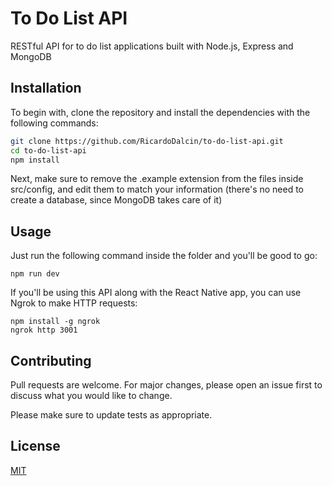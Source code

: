 # To Do List API

RESTful API for to do list applications built with Node.js, Express and MongoDB

## Installation

To begin with, clone the repository and install the dependencies with the following commands:

```bash
git clone https://github.com/RicardoDalcin/to-do-list-api.git
cd to-do-list-api
npm install
```
Next, make sure to remove the .example extension from the files inside src/config, and edit them to match your information (there's no need to create a database, since MongoDB takes care of it)

## Usage

Just run the following command inside the folder and you'll be good to go:

```node
npm run dev
```
If you'll be using this API along with the React Native app, you can use Ngrok to make HTTP requests:

```node
npm install -g ngrok
ngrok http 3001
```

## Contributing
Pull requests are welcome. For major changes, please open an issue first to discuss what you would like to change.

Please make sure to update tests as appropriate.

## License
[MIT](https://choosealicense.com/licenses/mit/)
